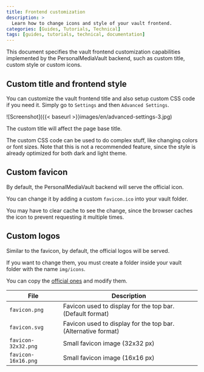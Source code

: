 ```yaml
---
title: Frontend customization
description: >
  Learn how to change icons and style of your vault frontend.
categories: [Guides, Tutorials, Technical]
tags: [guides, tutorials, technical, documentation]
---
```


This document specifies the vault frontend customization capabilities implemented by the PersonalMediaVault backend, such as custom title, custom style or custom icons.

## Custom title and frontend style

You can customize the vault frontend title and also setup custom CSS code if you need it. Simply go to `Settings` and then `Advanced Settings`.

![Screenshot]({{< baseurl >}}images/en/advanced-settings-3.jpg)

The custom title will affect the page base title.

The custom CSS code can be used to do complex stuff, like changing colors or font sizes. Note that this is not a recommended feature, since the style is already optimized for both dark and light theme.

## Custom favicon

By default, the PersonalMediaVault backend will serve the official icon.

You can change it by adding a custom `favicon.ico` into your vault folder.

You may have to clear cache to see the change, since the browser caches the icon to prevent requesting it multiple times.

## Custom logos

Similar to the favicon, by default, the official logos will be served.

If you want to change them, you must create a folder inside your vault folder with the name `img/icons`.

You can copy the [official ones](https://github.com/AgustinSRG/PersonalMediaVault/tree/master/frontend/public/img/icons/) and modify them.

| File                | Description                                                   |
| ------------------- | ------------------------------------------------------------- |
| `favicon.png`       | Favicon used to display for the top bar. (Default format)     |
| `favicon.svg`       | Favicon used to display for the top bar. (Alternative format) |
| `favicon-32x32.png` | Small favicon image (32x32 px)                                |
| `favicon-16x16.png` | Small favicon image (16x16 px)                                |


